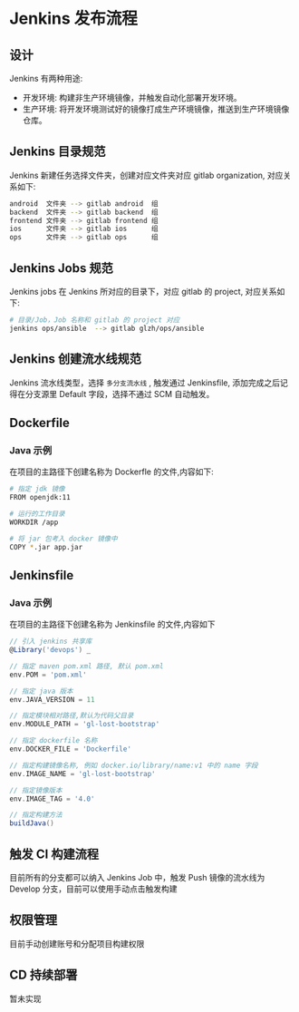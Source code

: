 # Jenkins 发布流程

## 设计

Jenkins 有两种用途:

- 开发环境: 构建非生产环境镜像，并触发自动化部署开发环境。
- 生产环境: 将开发环境测试好的镜像打成生产环境镜像，推送到生产环境镜像仓库。

## Jenkins 目录规范

Jenkins 新建任务选择文件夹，创建对应文件夹对应 gitlab organization, 对应关系如下:

```bash
android  文件夹 --> gitlab android  组
backend  文件夹 --> gitlab backend  组
frontend 文件夹 --> gitlab frontend 组
ios      文件夹 --> gitlab ios      组
ops      文件夹 --> gitlab ops      组
```

## Jenkins Jobs 规范

Jenkins jobs 在 Jenkins 所对应的目录下，对应 gitlab 的 project, 对应关系如下:

```bash
# 目录/Job，Job 名称和 gitlab 的 project 对应
jenkins ops/ansible  --> gitlab glzh/ops/ansible
```

## Jenkins 创建流水线规范

Jenkins 流水线类型，选择 `多分支流水线` , 触发通过 Jenkinsfile, 添加完成之后记得在分支源里 Default 字段，选择不通过 SCM 自动触发。


## Dockerfile

### Java 示例

在项目的主路径下创建名称为 Dockerfle 的文件,内容如下:

```bash
# 指定 jdk 镜像
FROM openjdk:11

# 运行的工作目录
WORKDIR /app

# 将 jar 包考入 docker 镜像中
COPY *.jar app.jar
```

## Jenkinsfile

### Java 示例

在项目的主路径下创建名称为 Jenkinsfile 的文件,内容如下

```groovy
// 引入 jenkins 共享库
@Library('devops') _

// 指定 maven pom.xml 路径, 默认 pom.xml
env.POM = 'pom.xml'

// 指定 java 版本
env.JAVA_VERSION = 11

// 指定模块相对路径,默认为代码父目录
env.MODULE_PATH = 'gl-lost-bootstrap'

// 指定 dockerfile 名称
env.DOCKER_FILE = 'Dockerfile'

// 指定构建镜像名称, 例如 docker.io/library/name:v1 中的 name 字段
env.IMAGE_NAME = 'gl-lost-bootstrap'

// 指定镜像版本
env.IMAGE_TAG = '4.0'

// 指定构建方法
buildJava()
```

## 触发 CI 构建流程

目前所有的分支都可以纳入 Jenkins Job 中，触发 Push 镜像的流水线为 Develop 分支，目前可以使用手动点击触发构建

## 权限管理

目前手动创建账号和分配项目构建权限

##  CD 持续部署

暂未实现
